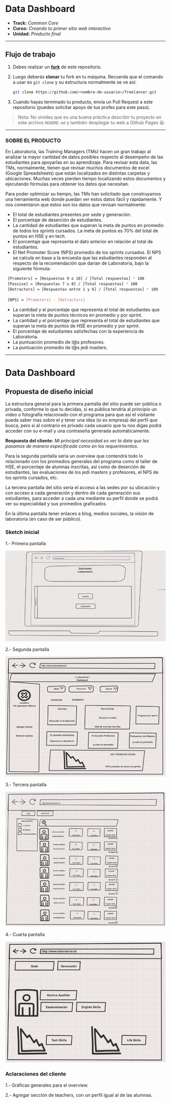 # Data Dashboard

* **Track:** _Common Core_
* **Curso:** _Creando tu primer sitio web interactivo_
* **Unidad:** _Producto final_

***

## Flujo de trabajo

1. Debes realizar un [**fork**](https://gist.github.com/ivandevp/1de47ae69a5e139a6622d78c882e1f74)
   de este repositorio.

2. Luego deberás **clonar** tu fork en tu máquina. Recuerda que el comando a usar
   es `git clone` y su estructura normalmente se ve así:

   ```bash
   git clone https://github.com/<nombre-de-usuario>/freelancer.git
   ```

3. Cuando hayas terminado tu producto, envía un Pull Request a este repositorio
   (puedes solicitar apoyo de tus profes para este paso).

> Nota: No olvides que es una buena práctica describir tu proyecto en este
> archivo `README.md` y también desplegar tu web a Github Pages :smiley:.

***

### SOBRE EL PRODUCTO
En Laboratoria, las Training Managers (TMs) hacen un gran trabajo al analizar la mayor cantidad de datos posibles respecto al desempeño de las estudiantes para apoyarlas en su aprendizaje. Para revisar esta data, las TMs, normalmente, tienen que revisar muchos documentos de excel (Google Spreadsheets) que están localizados en distintas carpetas y ubicaciones. Muchas veces pierden tiempo localizando estos documentos y ejecutando fórmulas para obtener los datos que necesitan.

Para poder optimizar su tiempo, las TMs han solicitado que construyamos una herramienta web donde puedan ver estos datos fácil y rápidamente. Y nos comentaron que estos son los datos que revisan normalmente:

- El total de estudiantes presentes por sede y generación.
- El porcentaje de deserción de estudiantes.
- La cantidad de estudiantes que superan la meta de puntos en promedio de todos los sprints cursados. La meta de puntos es 70% del total de puntos en HSE y en tech.
- El porcentaje que representa el dato anterior en relación al total de estudiantes.
- El Net Promoter Score (NPS) promedio de los sprints cursados. El NPS se calcula en base a la encuesta que las estudiantes responden al respecto de la recomendación que darían de Laboratoria, bajo la siguiente fórmula:

```bash
 [Promoters] = [Respuestas 9 o 10] / [Total respuestas] * 100
 [Passive] = [Respuestas 7 u 8] / [Total respuestas] * 100
 [Detractors] = [Respuestas entre 1 y 6] / [Total respuestas] * 100

 [NPS] = [Promoters] - [Detractors]
```

- La cantidad y el porcentaje que representa el total de estudiantes que superan la meta de puntos técnicos en promedio y por sprint.
- La cantidad y el porcentaje que representa el total de estudiantes que superan la meta de puntos de HSE en promedio y por sprint.
- El porcentaje de estudiantes satisfechas con la experiencia de Laboratoria.
- La puntuación promedio de l@s profesores.
- La puntuación promedio de l@s jedi masters.


***

# Data Dashboard

## Propuesta de diseño inicial

La estructura general para la primera pantalla del sitio puede ser pública o privada, conforme lo que tu decidas, si es pública tendría al principio un video o fotografía relacionado con el programa para que así el visitante pueda saber mas sobre el y tener una idea (si es empresa) del perfil que busca, pero si al contrario es privado cada usuario que tu nos digas podrá acceder con su e-mail y una contraseña generada automáticamente.

**Respuesta del cliente:** _Mi principal necesidad es ver la data que les pasamos de manera especificada como en los requerimientos_.

Para la segunda pantalla seria un overview que contendrá  todo lo relacionado con los promedios generales del programa como el taller de HSE, el porcentaje de alumnas inscritas, así como de deserción de estudiantes, las evaluaciones de los jedi masters y profesores, el NPS de los sprints cursados, etc.

La tercera pantalla del sitio sería el acceso a las sedes por su ubicación y con acceso a cada generación y dentro de cada generación sus estudiantes, para acceder a cada una mediante su perfil  donde se podrá ver su especialidad y sus promedios graficados.

En la última pantalla tener enlaces a blog, medios sociales, la visión de laboratoria (en caso de ser público).

### Sketch inicial

 1.- Primera pantalla

  ![Primera pantalla](assets/images/primera-pantalla.png)

 2.- Segunda pantalla

  ![Segunda pantalla](assets/images/Sketch-uno.png)

 3.- Tercera pantalla

  ![Tercera pnatalla](assets/images/Sketch-dos.png)

  4.- Cuarta pantalla

  ![Cuarta Pantalla](assets/images/Sketch-tres.png)

### Aclaraciones del cliente

1.- Gráficas generales para el overview.

2.- Agregar sección de teachers, con un perfil igual al de las alumnas.
